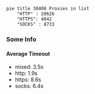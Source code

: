 
```mermaid
pie title 30408 Proxies in list
    "HTTP" : 20626
    "HTTPS": 4042
    "SOCKS" : 8733
```

### Some Info
#### Average Timeout

- mixed: 3.5s
- http: 1.9s
- https: 8.6s
- socks: 6.4s